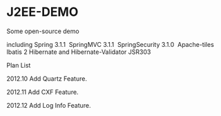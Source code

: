 J2EE-DEMO
=========

Some open-source demo


including 
Spring 3.1.1 
SpringMVC 3.1.1 
SpringSecurity 3.1.0 
Apache-tiles  
Ibatis 2
Hibernate and Hibernate-Validator JSR303


Plan List


2012.10 Add Quartz Feature.


2012.11 Add CXF Feature.


2012.12 Add Log Info Feature.